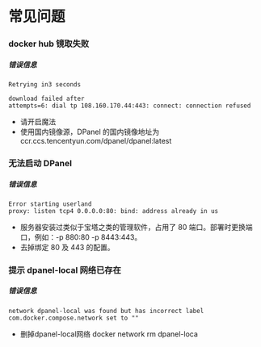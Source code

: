 # 常见问题

### docker hub 镜取失败

##### 错误信息

```
Retrying in3 seconds

download failed after attempts=6: dial tp 108.160.170.44:443: connect: connection refused
```

- 请开启魔法
- 使用国内镜像源，DPanel 的国内镜像地址为 ccr.ccs.tencentyun.com/dpanel/dpanel:latest

### 无法启动 DPanel 

##### 错误信息

```
Error starting userland
proxy: listen tcp4 0.0.0.0:80: bind: address already in us
```

- 服务器安装过类似于宝塔之类的管理软件，占用了 80 端口。部署时更换端口，例如：-p 880:80 -p 8443:443。
- 去掉绑定 80 及 443 的配置。

### 提示 dpanel-local 网络已存在

##### 错误信息

```
network dpanel-local was found but has incorrect label com.docker.compose.network set to ""
```

- 删掉dpanel-local网络  docker network rm dpanel-loca